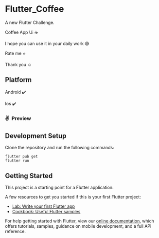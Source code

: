 
# Flutter_Coffee

A new Flutter Challenge.

Coffee App Ui ☕

I hope you can use it in your daily work 😅

 Rate me ⭐

Thank you ☺



## Platform

Android ✔️

Ios ✔️







### ✌&ensp;Preview




## Development Setup
Clone the repository and run the following commands:
```
flutter pub get
flutter run
```

## Getting Started

This project is a starting point for a Flutter application.

A few resources to get you started if this is your first Flutter project:

- [Lab: Write your first Flutter app](https://flutter.dev/docs/get-started/codelab)
- [Cookbook: Useful Flutter samples](https://flutter.dev/docs/cookbook)

For help getting started with Flutter, view our
[online documentation](https://flutter.dev/docs), which offers tutorials,
samples, guidance on mobile development, and a full API reference.
